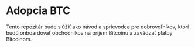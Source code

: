 # Adopcia BTC
Tento repozitár bude slúžiť ako návod a sprievodca pre dobrovoľníkov, ktorí budú onboardovať obchodníkov na príjem Bitcoinu a zavádzať platby Bitcoinom.
